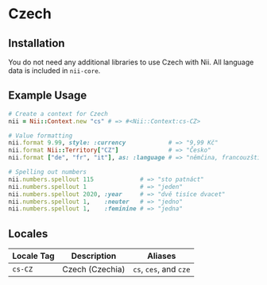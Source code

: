 <!-- This file has been generated. Source: languages/_template.md.erb -->

# Czech

## Installation

You do not need any additional libraries to use Czech with Nii.
All language data is included in `nii-core`.

## Example Usage

``` ruby
# Create a context for Czech
nii = Nii::Context.new "cs" # => #<Nii::Context:cs-CZ>

# Value formatting
nii.format 9.99, style: :currency            # => "9,99 Kč"
nii.format Nii::Territory["CZ"]              # => "Česko"
nii.format ["de", "fr", "it"], as: :language # => "němčina, francouzština a italština"

# Spelling out numbers
nii.numbers.spellout 115             # => "sto patnáct"
nii.numbers.spellout 1               # => "jeden"
nii.numbers.spellout 2020, :year     # => "dvě tisíce dvacet"
nii.numbers.spellout 1,    :neuter   # => "jedno"
nii.numbers.spellout 1,    :feminine # => "jedna"
```


## Locales

<table>
  <thead>
    <tr>
      <th>Locale Tag</th>
      <th>Description</th>
      <th>Aliases</th>
    </tr>
  </thead>
  <tbody>
    <tr>
      <td><code>cs-CZ</code></td>
      <td>Czech (Czechia)</td>
      <td><code>cs</code>, <code>ces</code>, and <code>cze</code></td>
    </tr>
  </tbody>
</table>

